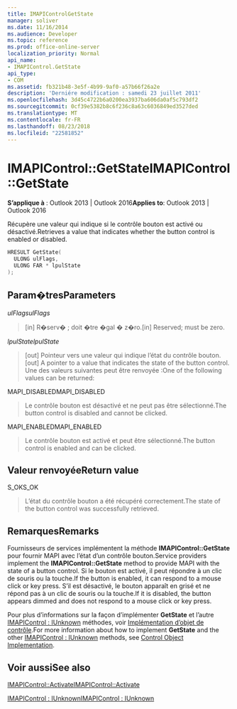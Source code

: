 ```yaml
---
title: IMAPIControlGetState
manager: soliver
ms.date: 11/16/2014
ms.audience: Developer
ms.topic: reference
ms.prod: office-online-server
localization_priority: Normal
api_name:
- IMAPIControl.GetState
api_type:
- COM
ms.assetid: fb321b48-3e5f-4b99-9af0-a57b66f26a2e
description: 'Derniére modification : samedi 23 juillet 2011'
ms.openlocfilehash: 3d45c4722b6a0200ea3937ba606da0af5c793df2
ms.sourcegitcommit: 0cf39e5382b8c6f236c8a63c6036849ed3527ded
ms.translationtype: MT
ms.contentlocale: fr-FR
ms.lasthandoff: 08/23/2018
ms.locfileid: "22581852"
---
```

# <a name="imapicontrolgetstate"></a><span data-ttu-id="d2fee-103">IMAPIControl::GetState</span><span class="sxs-lookup"><span data-stu-id="d2fee-103">IMAPIControl::GetState</span></span>

  
  
<span data-ttu-id="d2fee-104">**S’applique à** : Outlook 2013 | Outlook 2016</span><span class="sxs-lookup"><span data-stu-id="d2fee-104">**Applies to**: Outlook 2013 | Outlook 2016</span></span> 
  
<span data-ttu-id="d2fee-105">Récupère une valeur qui indique si le contrôle bouton est activé ou désactivé.</span><span class="sxs-lookup"><span data-stu-id="d2fee-105">Retrieves a value that indicates whether the button control is enabled or disabled.</span></span>
  
```cpp
HRESULT GetState(
  ULONG ulFlags,
  ULONG FAR * lpulState
);
```

## <a name="parameters"></a><span data-ttu-id="d2fee-106">Param�tres</span><span class="sxs-lookup"><span data-stu-id="d2fee-106">Parameters</span></span>

 <span data-ttu-id="d2fee-107">_ulFlags_</span><span class="sxs-lookup"><span data-stu-id="d2fee-107">_ulFlags_</span></span>
  
> <span data-ttu-id="d2fee-108">[in] R�serv� ; doit �tre �gal � z�ro.</span><span class="sxs-lookup"><span data-stu-id="d2fee-108">[in] Reserved; must be zero.</span></span>
    
 <span data-ttu-id="d2fee-109">_lpulState_</span><span class="sxs-lookup"><span data-stu-id="d2fee-109">_lpulState_</span></span>
  
> <span data-ttu-id="d2fee-110">[out] Pointeur vers une valeur qui indique l’état du contrôle bouton.</span><span class="sxs-lookup"><span data-stu-id="d2fee-110">[out] A pointer to a value that indicates the state of the button control.</span></span> <span data-ttu-id="d2fee-111">Une des valeurs suivantes peut être renvoyée :</span><span class="sxs-lookup"><span data-stu-id="d2fee-111">One of the following values can be returned:</span></span>
    
<span data-ttu-id="d2fee-112">MAPI_DISABLED</span><span class="sxs-lookup"><span data-stu-id="d2fee-112">MAPI_DISABLED</span></span> 
  
> <span data-ttu-id="d2fee-113">Le contrôle bouton est désactivé et ne peut pas être sélectionné.</span><span class="sxs-lookup"><span data-stu-id="d2fee-113">The button control is disabled and cannot be clicked.</span></span> 
    
<span data-ttu-id="d2fee-114">MAPI_ENABLED</span><span class="sxs-lookup"><span data-stu-id="d2fee-114">MAPI_ENABLED</span></span> 
  
> <span data-ttu-id="d2fee-115">Le contrôle bouton est activé et peut être sélectionné.</span><span class="sxs-lookup"><span data-stu-id="d2fee-115">The button control is enabled and can be clicked.</span></span>
    
## <a name="return-value"></a><span data-ttu-id="d2fee-116">Valeur renvoyée</span><span class="sxs-lookup"><span data-stu-id="d2fee-116">Return value</span></span>

<span data-ttu-id="d2fee-117">S_OK</span><span class="sxs-lookup"><span data-stu-id="d2fee-117">S_OK</span></span> 
  
> <span data-ttu-id="d2fee-118">L’état du contrôle bouton a été récupéré correctement.</span><span class="sxs-lookup"><span data-stu-id="d2fee-118">The state of the button control was successfully retrieved.</span></span>
    
## <a name="remarks"></a><span data-ttu-id="d2fee-119">Remarques</span><span class="sxs-lookup"><span data-stu-id="d2fee-119">Remarks</span></span>

<span data-ttu-id="d2fee-120">Fournisseurs de services implémentent la méthode **IMAPIControl::GetState** pour fournir MAPI avec l’état d’un contrôle bouton.</span><span class="sxs-lookup"><span data-stu-id="d2fee-120">Service providers implement the **IMAPIControl::GetState** method to provide MAPI with the state of a button control.</span></span> <span data-ttu-id="d2fee-121">Si le bouton est activé, il peut répondre à un clic de souris ou la touche.</span><span class="sxs-lookup"><span data-stu-id="d2fee-121">If the button is enabled, it can respond to a mouse click or key press.</span></span> <span data-ttu-id="d2fee-122">S’il est désactivé, le bouton apparaît en grisé et ne répond pas à un clic de souris ou la touche.</span><span class="sxs-lookup"><span data-stu-id="d2fee-122">If it is disabled, the button appears dimmed and does not respond to a mouse click or key press.</span></span> 
  
<span data-ttu-id="d2fee-123">Pour plus d’informations sur la façon d’implémenter **GetState** et l’autre [IMAPIControl : IUnknown](imapicontroliunknown.md) méthodes, voir [Implémentation d’objet de contrôle](control-object-implementation.md).</span><span class="sxs-lookup"><span data-stu-id="d2fee-123">For more information about how to implement **GetState** and the other [IMAPIControl : IUnknown](imapicontroliunknown.md) methods, see [Control Object Implementation](control-object-implementation.md).</span></span>
  
## <a name="see-also"></a><span data-ttu-id="d2fee-124">Voir aussi</span><span class="sxs-lookup"><span data-stu-id="d2fee-124">See also</span></span>



[<span data-ttu-id="d2fee-125">IMAPIControl::Activate</span><span class="sxs-lookup"><span data-stu-id="d2fee-125">IMAPIControl::Activate</span></span>](imapicontrol-activate.md)
  
[<span data-ttu-id="d2fee-126">IMAPIControl : IUnknown</span><span class="sxs-lookup"><span data-stu-id="d2fee-126">IMAPIControl : IUnknown</span></span>](imapicontroliunknown.md)

